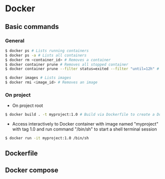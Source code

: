# Docker

## Basic commands
### General
```sh
$ docker ps # Lists running containers
$ docker ps -a # Lists all containers
$ docker rm <container_id> # Removes a container
$ docker container prune # Removes all stopped container
$ docker container prune --filter status=exited --filter "until=12h" # Remove stopped containers by filters

$ docker images # Lists images
$ docker rmi <image_id> # Removes an image
```

### On project
- On project root
```sh
$ docker build . -t myproject:1.0 # Build via Dockerfile to create a Docker image
```

- Access interactively to Docker container with image named "myproject" with tag 1.0 and run command "/bin/sh" to start a shell terminal session
```sh
$ docker run -it myproject:1.0 /bin/sh
```

## Dockerfile

## Docker compose
